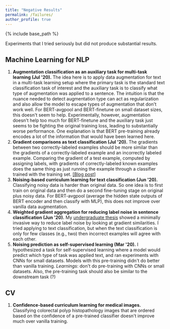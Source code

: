 ```yaml
---
title: "Negative Results"
permalink: /failures/
author_profile: true
---
```


{% include base_path %}

Experiments that I tried seriously but did not produce substantial results.

## Machine Learning for NLP
1. **Augmentation classification as an auxiliary task for multi-task learning (Jul '20).** The idea here is to apply data augmentation for text in a multi-task learning setup where the primary task is the standard text classification task of interest and the auxiliary task is to classify what type of augmentation was applied to a sentence. The intuition is that the nuance needed to detect augmentation type can act as regularization and also allow the model to escape types of augmentation that don't work well. For BERT-avgpool and BERT-finetune on small dataset sizes, this doesn't seem to help. Experimentally, however, augmentation doesn't help too much for BERT-finetune and the auxiliary task just seems to be fighting the original training loss, leading to substantially worse performance. One explanation is that BERT pre-training already encodes a lot of the information that would have been learned here.
1. **Gradient comparisons as text classification (Jul '20).** The gradients between two correctly-labeled examples should be more similar than the gradients of a correctly-labeled example and an incorrectly labeled example. Comparing the gradient of a test example, computed by assigning labels, with gradients of correctly-labeled known examples does the same thing as just running the example through a classifier trained with the training set. [[Blog post]](https://medium.com/@jason.20/classification-by-per-example-gradient-similarities-looks-at-the-same-thing-as-output-confidences-1b13c2be60bd)
1. **Noising-based curriculum learning for text classification (Jun '20).** Classifying noisy data is harder than original data. So one idea is to first train on original data and then do a second fine-tuning stage on original plus noisy data. For BERT-avgpool (average the hidden state outputs of BERT encoder and then classify with MLP), this does not improve over vanilla data augmentation.
1. **Weighted gradient aggregation for reducing label noise in sentence classification (Jun '20).** My [undergraduate thesis](https://www.cs.dartmouth.edu/~trdata/reports/TR2020-899.pdf) showed a minimally invasive way to reduce label noise by looking at gradient similarities. I tried applying to text classification, but when the text classification is only for few classes (e.g., two) then incorrect examples will agree with each other.
1. **Noising prediction as self-supervised learning (Mar '20).** I hypothesized a task for self-supervised learning where a model would predict which type of task was applied text, and ran experiments with CNNs for small datasets. Models with this pre-training didn't do better than vanilla training. *Learnings*: don't do pre-training with CNNs or small datasets. Also, the pre-training task should also be similar to the downstream task (?)

## CV 
1. **Confidence-based curriculum learning for medical images.** Classifying colorectal polyp histopathology images that are ordered based on the confidence of a pre-trained classifier doesn't improve much over vanilla training.
